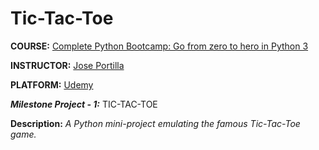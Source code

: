 # Tic-Tac-Toe

**COURSE:** [Complete Python Bootcamp: Go from zero to hero in Python 3](https://www.udemy.com/course/complete-python-bootcamp/)

**INSTRUCTOR:** [Jose Portilla](https://www.udemy.com/user/joseportilla/)

**PLATFORM:** [Udemy](https://www.udemy.com/)

**_Milestone Project - 1:_** TIC-TAC-TOE

**Description:** _A Python mini-project emulating the famous Tic-Tac-Toe game._
